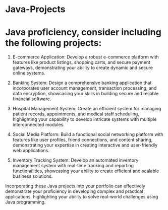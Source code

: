 # Java-Projects

# Java proficiency, consider including the following projects:

1. E-commerce Application: Develop a robust e-commerce platform with features like product listings, shopping carts, and secure payment gateways, demonstrating your ability to create dynamic and secure online systems.

2. Banking System: Design a comprehensive banking application that incorporates user account management, transaction processing, and data encryption, showcasing your skills in building secure and reliable financial software.

3. Hospital Management System: Create an efficient system for managing patient records, appointments, and medical staff scheduling, highlighting your capability to develop intricate systems with multiple interconnected modules.

4. Social Media Platform: Build a functional social networking platform with features like user profiles, friend connections, and content sharing, demonstrating your expertise in creating interactive and user-friendly web applications.

5. Inventory Tracking System: Develop an automated inventory management system with real-time tracking and reporting functionalities, showcasing your ability to create efficient and scalable business solutions.

Incorporating these Java projects into your portfolio can effectively demonstrate your proficiency in developing complex and practical applications, highlighting your ability to solve real-world challenges using Java programming.
